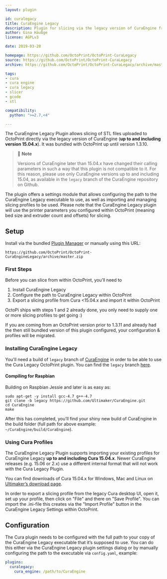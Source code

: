 ```yaml
---
layout: plugin

id: curalegacy
title: CuraEngine Legacy
description: Plugin for slicing via the legacy version of CuraEngine from within OctoPrint, unbundled from OctoPrint starting with version 1.3.11
author: Gina Häußge
license: AGPLv3

date: 2019-03-28

homepage: https://github.com/OctoPrint/OctoPrint-CuraLegacy
source: https://github.com/OctoPrint/OctoPrint-CuraLegacy
archive: https://github.com/OctoPrint/OctoPrint-CuraLegacy/archive/master.zip

tags:
- cura
- cura engine
- cura legacy
- slicer
- gcode
- stl

compatibility:
  python: ">=2.7,<4"

---
```


The CuraEngine Legacy Plugin allows slicing of STL files uploaded to OctoPrint directly via the legacy version of CuraEngine (**up to and including
version 15.04.x**). It was bundled with OctoPrint up until version 1.3.10.

> 📝 **Note**
>
> Versions of CuraEngine later than 15.04.x have changed their calling parameters in such a way that this
> plugin is not compatible to it. For this reason, please use only CuraEngine versions up to and including 15.04,
> as available in the `legacy` branch of the CuraEngine repository on Github.

The plugin offers a settings module that allows configuring the path to the CuraEngine Legacy executable to use, as well as
importing and managing slicing profiles to be used. Please note that the CuraEngine Legacy plugin will use the printer parameters
you configured within OctoPrint (meaning bed size and extruder count and offsets) for slicing.

## Setup

Install via the bundled [Plugin Manager](https://github.com/foosel/OctoPrint/wiki/Plugin:-Plugin-Manager)
or manually using this URL:

    https://github.com/OctoPrint/OctoPrint-CuraEngineLegacy/archive/master.zip

### First Steps

Before you can slice from within OctoPrint, you’ll need to

  1. Install CuraEngine Legacy
  2. Configure the path to CuraEngine Legacy within OctoPrint
  3. Export a slicing profile from Cura <15.04.x and import it within OctoPrint

OctoPi ships with steps 1 and 2 already done, you only need to supply one or more slicing
profiles to get going :)

If you are coming from an OctoPrint version prior to 1.3.11 and already had the then still bundled version of this plugin
configured, your configuration & profiles will be migrated.

### Installing CuraEngine Legacy

You'll need a build of `legacy` branch of [CuraEngine](http://github.com/Ultimaker/CuraEngine) in order to be able to
use the Cura Legacy OctoPrint plugin. You can find the `legacy` branch [here](https://github.com/ultimaker/curaengine/tree/legacy).

#### Compiling for Raspbian

Building on Raspbian Jessie and later is as easy as:

```
sudo apt-get -y install gcc-4.7 g++-4.7
git clone -b legacy https://github.com/Ultimaker/CuraEngine.git
cd CuraEngine
make
```

After this has completed, you’ll find your shiny new build of CuraEngine in the build folder (full path for above
example: `~/CuraEngine/build/CuraEngine`).

### Using Cura Profiles

The CuraEngine Legacy Plugin supports importing your existing profiles for CuraEngine Legacy **up to and including Cura 15.04.x**. Newer CuraEngine
releases (e.g. 15.06 or 2.x) use a different internal format that will not work with the Cura Legacy Plugin.

You can find downloads of Cura 15.04.x for Windows, Mac and Linux on [Ultimaker’s download page](https://ultimaker.com/en/products/cura-software/list).

In order to export a slicing profile from the legacy Cura desktop UI, open it, set up your profile, then click on "File" and
there on "Save Profile". You can import the .ini-file this creates via the "Import Profile" button in the CuraEngine Legacy Settings
within OctoPrint.

## Configuration

The Cura plugin needs to be configured with the full path to your copy of the CuraEngine Legacy executable that it’s supposed
to use. You can do this either via the CuraEngine Legacy plugin settings dialog or by manually configuring the path to the
executable via ``config.yaml``, example:

``` yaml
plugins:
  curalegacy:
    cura_engine: /path/to/CuraEngine
```
